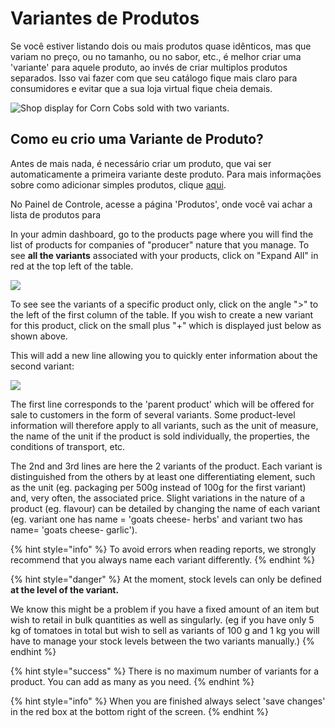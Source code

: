 # Variantes de Produtos

Se você estiver listando dois ou mais produtos quase idênticos, mas que variam no preço, ou no tamanho, ou no sabor, etc., é melhor criar uma 'variante' para aquele produto, ao invés de criar multiplos produtos separados. Isso vai fazer com que seu catálogo fique mais claro para consumidores e evitar que a sua loja virtual fique cheia demais. 

![Shop display for Corn Cobs sold with two variants.](../../.gitbook/assets/corncob-variants.png)

## Como eu crio uma Variante de Produto? 

Antes de mais nada, é necessário criar um produto, que vai ser automaticamente a primeira variante deste produto. Para mais informações sobre como adicionar simples produtos, clique [aqui](https://app.gitbook.com/@ofn-brasil/s/guide-ofn/~/drafts/-M4kk2XTvSZ89sQiM17I/recursos-basicos/products-1/products). 

No Painel de Controle, acesse a página  'Produtos',  onde você vai achar a lista de produtos para 

In your admin dashboard, go to the products page where you will find the list of products for companies of "producer" nature that you manage. To see **all the variants** associated with your products, click on "Expand All" in red at the top left of the table.

![](../../.gitbook/assets/variants1.jpg)

To see see the variants of a specific product only, click on the angle "&gt;" to the left of the first column of the table. If you wish to create a new variant for this product, click on the small plus "+" which is displayed just below as shown above.

This will add a new line allowing you to quickly enter information about the second variant:

![](../../.gitbook/assets/variants2.jpg)

The first line corresponds to the 'parent product' which will be offered for sale to customers in the form of several variants. Some product-level information will therefore apply to all variants, such as the unit of measure, the name of the unit if the product is sold individually, the properties, the conditions of transport, etc.

The 2nd and 3rd lines are here the 2 variants of the product. Each variant is distinguished from the others by at least one differentiating element, such as the unit \(eg. packaging per 500g instead of 100g for the first variant\) and, very often, the associated price. Slight variations in the nature of a product \(eg. flavour\) can be detailed by changing the name of each variant \(eg. variant one has name = 'goats cheese- herbs' and variant two has name= 'goats cheese- garlic'\).

{% hint style="info" %}
To avoid errors when reading reports, we strongly recommend that you always name each variant differently.
{% endhint %}

{% hint style="danger" %}
At the moment, stock levels can only be defined **at the level of the variant.**

We know this might be a problem if you have a fixed amount of an item but wish to retail in bulk quantities as well as singularly. \(eg if you have only 5 kg of tomatoes in total but wish to sell as variants of 100 g and 1 kg you will have to manage your stock levels between the two variants manually.\)
{% endhint %}

{% hint style="success" %}
There is no maximum number of variants for a product. You can add as many as you need.
{% endhint %}

{% hint style="info" %}
When you are finished always select 'save changes' in the red box at the bottom right of the screen.
{% endhint %}

